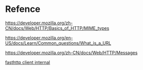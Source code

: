 # Refence 



https://developer.mozilla.org/zh-CN/docs/Web/HTTP/Basics_of_HTTP/MIME_types

https://developer.mozilla.org/en-US/docs/Learn/Common_questions/What_is_a_URL

https://developer.mozilla.org/zh-CN/docs/Web/HTTP/Messages



[fasthttp client internal](https://docs.google.com/presentation/d/1v9tyln161_QPF2-hl7g875efJSzmLzzXmeZLrHhT978/edit#slide=id.p)


